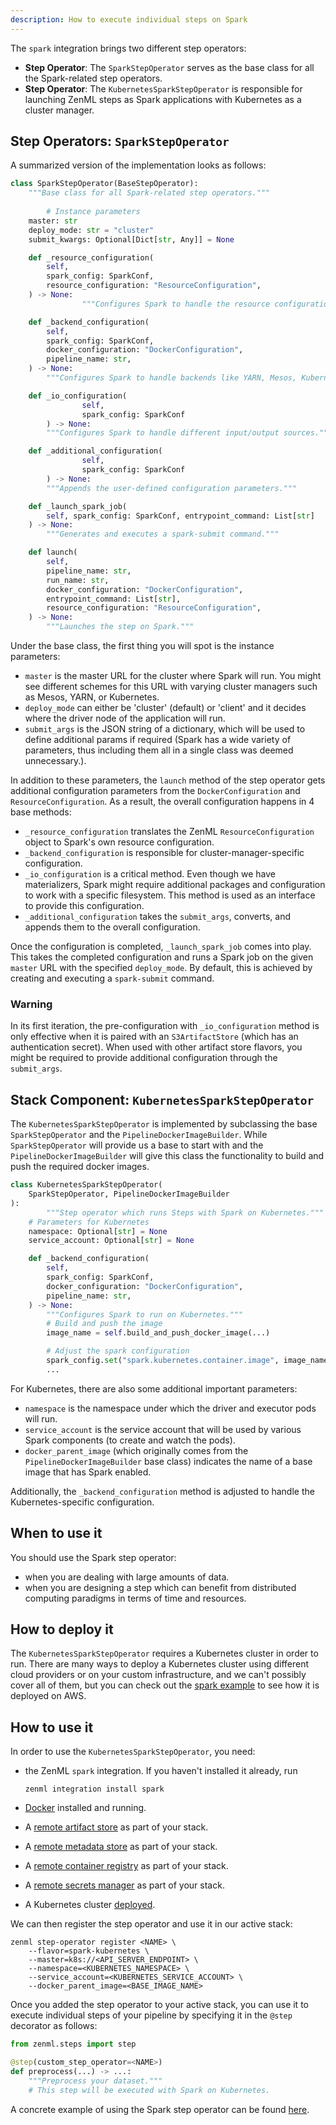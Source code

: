 ```yaml
---
description: How to execute individual steps on Spark
---
```


The `spark` integration brings two different step operators:

- **Step Operator**: The `SparkStepOperator` serves as the base class for all 
the Spark-related step operators.
- **Step Operator**: The `KubernetesSparkStepOperator` is responsible for 
launching ZenML steps as Spark applications with Kubernetes as a 
cluster manager.

## Step Operators: `SparkStepOperator`

A summarized version of the implementation looks as follows:

```python
class SparkStepOperator(BaseStepOperator):
    """Base class for all Spark-related step operators."""
		
		# Instance parameters
    master: str
    deploy_mode: str = "cluster"
    submit_kwargs: Optional[Dict[str, Any]] = None

    def _resource_configuration(
        self,
        spark_config: SparkConf,
        resource_configuration: "ResourceConfiguration",
    ) -> None:
				"""Configures Spark to handle the resource configuration."""

    def _backend_configuration(
        self,
        spark_config: SparkConf,
        docker_configuration: "DockerConfiguration",
        pipeline_name: str,
    ) -> None:
        """Configures Spark to handle backends like YARN, Mesos, Kubernetes."""

    def _io_configuration(
				self, 
				spark_config: SparkConf
		) -> None:
        """Configures Spark to handle different input/output sources."""

    def _additional_configuration(
				self, 
				spark_config: SparkConf
		) -> None:
        """Appends the user-defined configuration parameters."""

    def _launch_spark_job(
        self, spark_config: SparkConf, entrypoint_command: List[str]
    ) -> None:
        """Generates and executes a spark-submit command."""

    def launch(
        self,
        pipeline_name: str,
        run_name: str,
        docker_configuration: "DockerConfiguration",
        entrypoint_command: List[str],
        resource_configuration: "ResourceConfiguration",
    ) -> None:
        """Launches the step on Spark."""
```

Under the base class, the first thing you will spot is the instance parameters: 

- `master` is the master URL for the cluster where Spark will run. You might 
see different schemes for this URL with varying cluster managers such as 
Mesos, YARN, or Kubernetes.
- `deploy_mode` can either be 'cluster' (default) or 'client' and it decides 
where the driver node of the application will run.
- `submit_args` is the JSON string of a dictionary, which will be used to 
define additional params if required (Spark has a wide variety of parameters, 
thus including them all in a single class was deemed unnecessary.).

In addition to these parameters, the `launch` method of the step operator 
gets additional configuration parameters from the `DockerConfiguration` and 
`ResourceConfiguration`. As a result, the overall configuration happens in 4 
base methods:

- `_resource_configuration` translates the ZenML `ResourceConfiguration` object 
to Spark's own resource configuration.
- `_backend_configuration` is responsible for cluster-manager-specific 
configuration.
- `_io_configuration` is a critical method. Even though we have materializers, 
Spark might require additional packages and configuration to work with a 
specific filesystem. This method is used as an interface to provide this 
configuration.
- `_additional_configuration` takes the `submit_args`, converts, and appends 
them to the overall configuration.

Once the configuration is completed, `_launch_spark_job` comes into play. 
This takes the completed configuration and runs a Spark job on the given 
`master` URL with the specified `deploy_mode`. By default, this is achieved 
by creating and executing a `spark-submit` command.

### Warning

In its first iteration, the pre-configuration with `_io_configuration` method 
is only effective when it is paired with an `S3ArtifactStore` (which has an 
authentication secret). When used with other artifact store flavors, you might 
be required to provide additional configuration through the `submit_args`.

## Stack Component: `KubernetesSparkStepOperator`

The `KubernetesSparkStepOperator` is implemented by subclassing the 
base `SparkStepOperator` and the `PipelineDockerImageBuilder`. While 
`SparkStepOperator` will provide us a base to start with and the 
`PipelineDockerImageBuilder` will give this class the functionality to build 
and push the required docker images. 

```python
class KubernetesSparkStepOperator(
    SparkStepOperator, PipelineDockerImageBuilder
):
		"""Step operator which runs Steps with Spark on Kubernetes."""
    # Parameters for Kubernetes
    namespace: Optional[str] = None
    service_account: Optional[str] = None

    def _backend_configuration(
        self,
        spark_config: SparkConf,
        docker_configuration: "DockerConfiguration",
        pipeline_name: str,
    ) -> None:
        """Configures Spark to run on Kubernetes."""
        # Build and push the image
        image_name = self.build_and_push_docker_image(...)

        # Adjust the spark configuration
        spark_config.set("spark.kubernetes.container.image", image_name)
        ...
```

For Kubernetes, there are also some additional important parameters:

- `namespace` is the namespace under which the driver and executor 
pods will run.
- `service_account` is the service account that will be used by 
various Spark components (to create and watch the pods).
- `docker_parent_image` (which originally comes from the 
`PipelineDockerImageBuilder` base class) indicates the name of a base image 
that has Spark enabled.

Additionally, the `_backend_configuration` method is adjusted to handle the 
Kubernetes-specific configuration.

## When to use it

You should use the Spark step operator:
* when you are dealing with large amounts of data.
* when you are designing a step which can benefit from distributed computing 
paradigms in terms of time and resources.

## How to deploy it

The `KubernetesSparkStepOperator` requires a Kubernetes cluster in order to run.
There are many ways to deploy a Kubernetes cluster using different cloud 
providers or on your custom infrastructure, and we can't possibly cover 
all of them, but you can check out the 
[spark example](https://github.com/zenml-io/zenml/tree/main/examples/spark_distributed_programming) 
to see how it is deployed on AWS.

## How to use it

In order to use the `KubernetesSparkStepOperator`, you need:
* the ZenML `spark` integration. If you haven't installed it already, run 
    ```shell
    zenml integration install spark
    ```
  
* [Docker](https://www.docker.com) installed and running.
* A [remote artifact store](../artifact-stores/artifact-stores.md) as part of 
your stack.
* A [remote metadata store](../metadata-stores/metadata-stores.md) as part of 
your stack.
* A [remote container registry](../container-registries/container-registries.md)
as part of your stack.
* A [remote secrets manager](../secrets-managers/secrets-managers.md) as part of your
stack.
* A Kubernetes cluster [deployed](#how-to-deploy-it).

We can then register the step operator and use it in our active stack:

```shell
zenml step-operator register <NAME> \
	--flavor=spark-kubernetes \
	--master=k8s://<API_SERVER_ENDPOINT> \
	--namespace=<KUBERNETES_NAMESPACE> \
	--service_account=<KUBERNETES_SERVICE_ACCOUNT> \
	--docker_parent_image=<BASE_IMAGE_NAME>
```

Once you added the step operator to your active stack, you can use it to
execute individual steps of your pipeline by specifying it in the `@step` decorator as follows:
```python
from zenml.steps import step

@step(custom_step_operator=<NAME>)
def preprocess(...) -> ...:
    """Preprocess your dataset."""
    # This step will be executed with Spark on Kubernetes.
```

A concrete example of using the Spark step operator can be found 
[here](https://github.com/zenml-io/zenml/tree/main/examples/spark_distributed_programming).